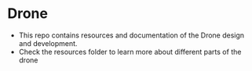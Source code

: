 # Drone

* This repo contains resources and documentation of the Drone design and development.
* Check the resources folder to learn more about different parts of the drone
